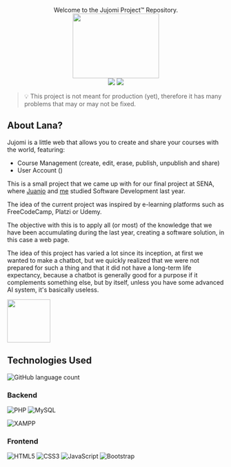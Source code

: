 <p align="center">
  <span>Welcome to the Jujomi Project&trade; Repository.</span>
  <br>
  <img src="https://i.giphy.com/media/p64wJ2m6PL5WeA0Avq/giphy.webp" width="200" height="150">
  <br>
  <a><img src="https://img.shields.io/github/stars/Kolozuz/Jujomi?style=social"></a>
  <a><img src="https://img.shields.io/github/forks/Kolozuz/Jujomi?style=social"></a>
</p>

> :bulb: This project is not meant for production (yet), therefore it has many problems that may or may not be fixed.

## About Lana?

Jujomi is a little web that allows you to create and share your courses with the world, featuring:
- Course Management (create, edit, erase, publish, unpublish and share)
- User Account ()

This is a small project that we came up with for our final project at SENA, where [Juanjo](https://github.com/JuanJo2804) and [me](https://github.com/Kolozuz) studied Software Development last year.

The idea of the current project was inspired by e-learning platforms such as FreeCodeCamp, Platzi or Udemy.

The objective with this is to apply all (or most) of the knowledge that we have been accumulating during the last year, creating a software solution, in this case a web page.

The idea of this project has varied a lot since its inception, at first we wanted to make a chatbot, but we quickly realized that we were not prepared for such a thing and that it did not have a long-term life expectancy, because a chatbot is generally good for a purpose if it complements something else, but by itself, unless you have some advanced AI system, it's basically useless.

<img src="https://media.tenor.com/W8ImMlYbR2EAAAAC/byuntear-incrives-meme.gif" width="100">

## Technologies Used

![GitHub language count](https://img.shields.io/github/languages/count/Kolozuz/Jujomi)

### Backend

![PHP](https://img.shields.io/badge/php-%23777BB4.svg?style=for-the-badge&logo=php&logoColor=white)
![MySQL](https://img.shields.io/badge/mysql-%2300f.svg?style=for-the-badge&logo=mysql&logoColor=white)

![XAMPP](https://img.shields.io/badge/XAMPP-%23E34F26.svg?&logo=xampp&logoColor=white)

### Frontend

![HTML5](https://img.shields.io/badge/html5-%23E34F26.svg?style=for-the-badge&logo=html5&logoColor=white)
![CSS3](https://img.shields.io/badge/css3-%231572B6.svg?style=for-the-badge&logo=css3&logoColor=white)
![JavaScript](https://img.shields.io/badge/javascript-%23323330.svg?style=for-the-badge&logo=javascript&logoColor=%23F7DF1E)
![Bootstrap](https://img.shields.io/badge/bootstrap-%23563D7C.svg?style=for-the-badge&logo=bootstrap&logoColor=white)

